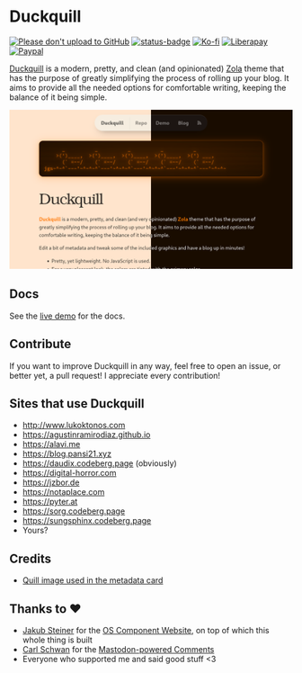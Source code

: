 # Duckquill

[![Please don't upload to GitHub](https://nogithub.codeberg.page/badge.svg)](https://nogithub.codeberg.page)
[![status-badge](https://ci.codeberg.org/api/badges/13032/status.svg)](https://ci.codeberg.org/repos/13032)
[![Ko-fi](https://img.shields.io/badge/Ko--fi-Donate-FF5E5B?logo=kofi)](https://ko-fi.com/daudix)
[![Liberapay](https://img.shields.io/badge/Liberapay-Donate-F6C915?logo=liberapay)](https://liberapay.com/daudix)
[![Paypal](https://img.shields.io/badge/PayPal-Donate-00457C?logo=paypal)](https://paypal.me/Daudix)

[Duckquill](https://daudix.codeberg.page/duckquill) is a modern, pretty, and clean (and opinionated) [Zola](https://www.getzola.org) theme that has the purpose of greatly simplifying the process of rolling up your blog. It aims to provide all the needed options for comfortable writing, keeping the balance of it being simple.

[![Duckquill screenshot](./screenshot.png)](https://daudix.codeberg.page/duckquill)

## Docs

See the [live demo](https://daudix.codeberg.page/duckquill) for the docs.

## Contribute

If you want to improve Duckquill in any way, feel free to open an issue, or better yet, a pull request! I appreciate every contribution!

## Sites that use Duckquill

- http://www.lukoktonos.com
- https://agustinramirodiaz.github.io
- https://alavi.me
- https://blog.pansi21.xyz
- https://daudix.codeberg.page (obviously)
- https://digital-horror.com
- https://jzbor.de
- https://notaplace.com
- https://pyter.at
- https://sorg.codeberg.page
- https://sungsphinx.codeberg.page
- Yours?

## Credits

- [Quill image used in the metadata card](https://commons.wikimedia.org/wiki/File:3quills.jpg)

## Thanks to ♥

- [Jakub Steiner](https://jimmac.eu) for the [OS Component Website](https://jimmac.github.io/os-component-website), on top of which this whole thing is built
- [Carl Schwan](https://carlschwan.eu) for the [Mastodon-powered Comments](https://carlschwan.eu/2020/12/29/adding-comments-to-your-static-blog-with-mastodon/)
- Everyone who supported me and said good stuff <3
